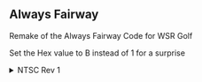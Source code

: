 ## Always Fairway
Remake of the Always Fairway Code for WSR Golf

Set the Hex value to B instead of 1 for a surprise
<details>
<summary>NTSC Rev 1</summary>

```powerpc
00D03F79 00000001
```
</details>
